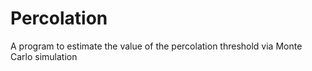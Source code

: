 # Percolation
 A program to estimate the value of the percolation threshold via Monte Carlo simulation
